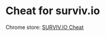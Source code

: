 # Cheat for surviv.io
Chrome store: [SURVIV.IO Cheat](https://chrome.google.com/webstore/detail/survivio-cheat/dhjbajnikgblcpeolmhckmejcnjojpod)